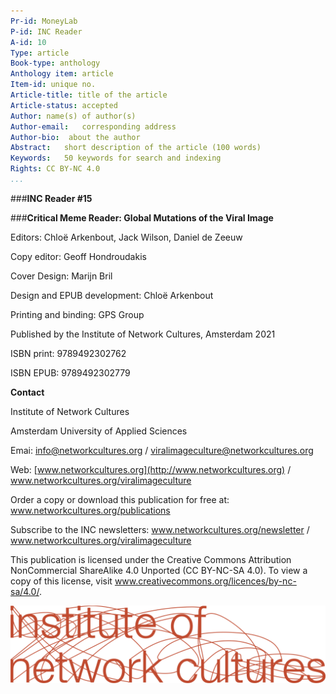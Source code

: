 ```yaml
---
Pr-id: MoneyLab
P-id: INC Reader
A-id: 10
Type: article
Book-type: anthology
Anthology item: article
Item-id: unique no.
Article-title: title of the article
Article-status: accepted
Author: name(s) of author(s)
Author-email:   corresponding address
Author-bio:  about the author
Abstract:   short description of the article (100 words)
Keywords:   50 keywords for search and indexing
Rights: CC BY-NC 4.0
...
```



###**INC Reader \#15**

###**Critical Meme Reader: Global Mutations of the Viral Image**

Editors: Chloë Arkenbout, Jack Wilson, Daniel de Zeeuw

Copy editor: Geoff Hondroudakis

Cover Design: Marijn Bril

Design and EPUB development: Chloë Arkenbout

Printing and binding: GPS Group

Published by the Institute of Network Cultures, Amsterdam 2021

ISBN print: 9789492302762

ISBN EPUB: 9789492302779 

**Contact**

Institute of Network Cultures

Amsterdam University of Applied Sciences

Emai: <a href="mailto:info@networkcultures.org">info@networkcultures.org</a> / <a href="mailto:viralimageculture@networkcultures.org">viralimageculture@networkcultures.org</a>

Web: [www.networkcultures.org](http://www.networkcultures.org) / <a href="http://www.networkcultures.org/viralimageculture">www.networkcultures.org/viralimageculture</a>


Order a copy or download this publication for free at:
<a href="http://www.networkcultures.org/publications">www.networkcultures.org/publications</a>

Subscribe to the INC newsletters: <a href="http://www.networkcultures.org/newsletter">www.networkcultures.org/newsletter</a> / <a href="http://www.networkcultures.org/viralimageculture">www.networkcultures.org/viralimageculture</a>



This publication is licensed under the Creative Commons Attribution
NonCommercial ShareAlike 4.0 Unported (CC BY-NC-SA 4.0). To view a copy
of this license, visit <a href="http://www.creativecommons.org/licences/by-nc-sa/4.0/">www.creativecommons.org/licences/by-nc-sa/4.0/</a>.


![](imgs/INC-logoCMYK.png)
